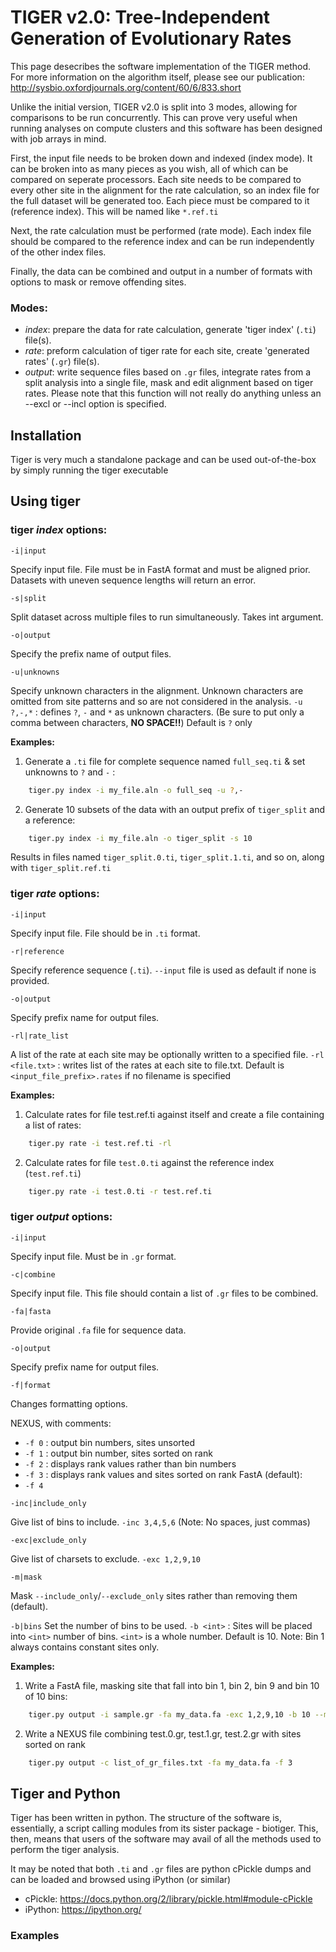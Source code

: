 # TIGER v2.0: Tree-Independent Generation of Evolutionary Rates

This page desecribes the software implementation of the TIGER method. For more information on the
algorithm itself, please see our publication: http://sysbio.oxfordjournals.org/content/60/6/833.short

Unlike the initial version, TIGER v2.0 is split into 3 modes, allowing for comparisons to be run
concurrently. This can prove very useful when running analyses on compute clusters and this software
has been designed with job arrays in mind.

First, the input file needs to be broken down and indexed (index mode). It can be broken into as
many pieces as you wish, all of which can be compared on seperate processors. 
Each site needs to be compared to every other site in the alignment for the rate calculation, so an index file for
the full dataset will be generated too. Each piece must be compared to it (reference 
index). This will be named like `*.ref.ti`

Next, the rate calculation must be performed (rate mode). Each index file should be compared to 
the reference index and can be run independently of the other index files.

Finally, the data can be combined and output in a number of formats with options to mask or remove
offending sites.

### Modes:

* _index_:    prepare the data for rate calculation, generate 'tiger index' (`.ti`) file(s).
* _rate_:     preform calculation of tiger rate for each site, create 'generated rates' (`.gr`) file(s).
* _output_:   write sequence files based on `.gr` files, integrate rates from a split analysis into a 
          single file, mask and edit alignment based on tiger rates. Please note that this function will not really do anything unless an --excl or --incl option is specified.

## Installation

Tiger is very much a standalone package and can be used out-of-the-box by simply running the tiger executable

## Using tiger

### tiger *index* options:

`-i|input`

Specify input file. File must be in FastA format and must be aligned prior. Datasets with uneven sequence lengths will return an error.

`-s|split`

Split dataset across multiple files to run simultaneously. Takes int argument.

`-o|output`

Specify the prefix name of output files.

`-u|unknowns`

Specify unknown characters in the alignment. Unknown characters are omitted from site patterns and so are not considered in the analysis. `-u ?,-,*` : defines `?`, `-` and `*` as unknown characters. (Be sure to put only a comma between characters, **NO SPACE!!**) Default is `?` only

**Examples:**

1. Generate a `.ti` file for complete sequence named `full_seq.ti` & set unknowns to `?` and `-` :
```bash
    tiger.py index -i my_file.aln -o full_seq -u ?,-
```
2. Generate 10 subsets of the data with an output prefix of `tiger_split` and a reference:
```bash
    tiger.py index -i my_file.aln -o tiger_split -s 10
```
Results in files named `tiger_split.0.ti`, `tiger_split.1.ti`, and so on, along with `tiger_split.ref.ti`

### tiger *rate* options:

`-i|input`

Specify input file. File should be in `.ti` format.

`-r|reference`

Specify reference sequence (`.ti`). `--input` file is used as default if none is provided.

`-o|output`

Specify prefix name for output files.

`-rl|rate_list`

A list of the rate at each site may be optionally written to a specified file. `-rl <file.txt>` : writes list of the rates at each site to file.txt. Default is `<input_file_prefix>.rates` if no filename is specified

**Examples:**
1. Calculate rates for file test.ref.ti against itself and create a file containing a list of rates:
```bash
    tiger.py rate -i test.ref.ti -rl
```
2. Calculate rates for file `test.0.ti` against the reference index (`test.ref.ti`)
```bash
    tiger.py rate -i test.0.ti -r test.ref.ti 
```

### tiger *output* options:
    
`-i|input`

Specify input file. Must be in `.gr` format.

`-c|combine`

Specify input file. This file should contain a list of `.gr` files to be combined.

`-fa|fasta`

Provide original `.fa` file for sequence data.

`-o|output`

Specify prefix name for output files.

`-f|format`

Changes formatting options. 

NEXUS, with comments:
* `-f 0` : output bin numbers, sites unsorted
* `-f 1` : output bin number, sites sorted on rank
* `-f 2` : displays rank values rather than bin numbers
* `-f 3` : displays rank values and sites sorted on rank
FastA (default):
* `-f 4`

`-inc|include_only`

Give list of bins to include. `-inc 3,4,5,6` (Note: No spaces, just commas)

`-exc|exclude_only`

Give list of charsets to exclude. `-exc 1,2,9,10`

`-m|mask`

Mask `--include_only`/`--exclude_only` sites rather than removing them (default).

`-b|bins`
Set the number of bins to be used. `-b <int>` : Sites will be placed into `<int>` number of bins. `<int>` is a whole number. Default is 10. Note: Bin 1 always contains constant sites only.

**Examples:**
1.  Write a FastA file, masking site that fall into bin 1, bin 2, bin 9 and bin 10 of 10 bins:
```bash
    tiger.py output -i sample.gr -fa my_data.fa -exc 1,2,9,10 -b 10 --mask
```
2. Write a NEXUS file combining test.0.gr, test.1.gr, test.2.gr with sites sorted on rank
```bash
    tiger.py output -c list_of_gr_files.txt -fa my_data.fa -f 3
```

## Tiger and Python

Tiger has been written in python. The structure of the software is, essentially, a script calling modules from
its sister package - biotiger. This, then, means that users of the software may avail of all the methods used
to perform the tiger analysis.

It may be noted that both `.ti` and `.gr` files are python cPickle dumps and can be loaded and browsed using iPython (or similar)
* cPickle: https://docs.python.org/2/library/pickle.html#module-cPickle
* iPython: https://ipython.org/

### Examples

